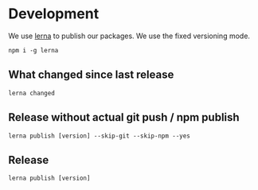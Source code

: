 # Development

We use [lerna](https://github.com/lerna/lerna) to publish our packages. We use the fixed versioning mode.

```
npm i -g lerna
```

## What changed since last release

```
lerna changed
```

## Release without actual git push / npm publish

```
lerna publish [version] --skip-git --skip-npm --yes
```

## Release

```
lerna publish [version]
```
